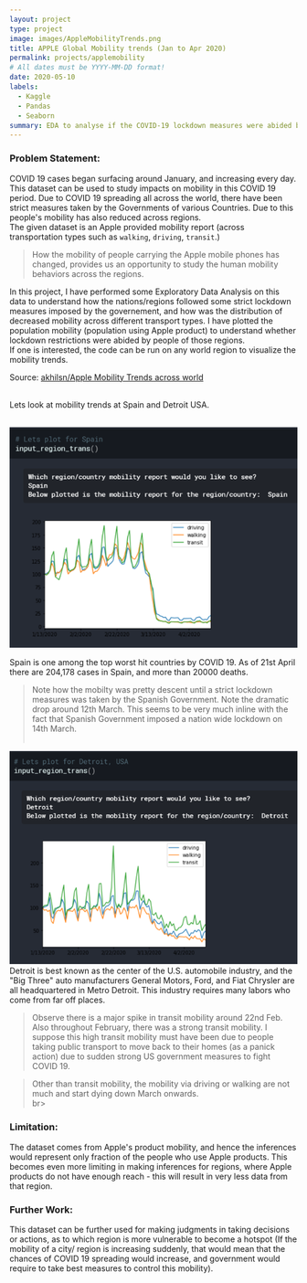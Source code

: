```yaml
---
layout: project
type: project
image: images/AppleMobilityTrends.png
title: APPLE Global Mobility trends (Jan to Apr 2020)
permalink: projects/applemobility
# All dates must be YYYY-MM-DD format!
date: 2020-05-10
labels:
  - Kaggle
  - Pandas
  - Seaborn
summary: EDA to analyse if the COVID-19 lockdown measures were abided by people across world regions.
---
```


### Problem Statement:
COVID 19 cases began surfacing around January, and increasing every day. This dataset can be used to study impacts on mobility in this COVID 19 period.
Due to COVID 19 spreading all across the world, there have been strict measures taken by the Governments of various Countries. Due to this people's mobility has also reduced across regions.<br>
The given dataset is an Apple provided mobility report (across transportation types such as `walking`, `driving`, `transit`.)

>How the mobility of people carrying the Apple mobile phones has changed, provides us an opportunity to study the human mobility behaviors across the regions.
    
In this project, I have performed some Exploratory Data Analysis on this data to understand how the nations/regions followed some strict lockdown measures imposed by the governement, and how was the distribution of decreased mobility across different transport types. I have plotted the population mobility (population using Apple product) to understand whether lockdown restrictions were abided by people of those regions.<br>
If one is interested, the code can be run on any world region to visualize the mobility trends.

Source: <a href="https://github.com/akhilsn/Kaggle-Projects/tree/master/Apple%20Mobility%20Trends"><i class="large github icon"></i>akhilsn/Apple Mobility Trends across world</a><br><br>

Lets look at mobility trends at Spain and Detroit USA. <br><br>

<img class="ui medium right floated rounded image" src="../images/SpainAppleMobility.png"><br>

Spain is one among the top worst hit countries by COVID 19. As of 21st April there are 204,178 cases in Spain, and more than 20000 deaths.
    
    
>Note how the mobilty was pretty descent until a strict lockdown measures was taken by the 
Spanish Government. Note the dramatic drop around 12th March. This seems to be very much inline with the fact that Spanish Government imposed a nation wide
lockdown on 14th March.
<br><br>

<img class="ui medium right floated rounded image" src="../images/DetroitAppleMobility.png"><br>
Detroit is best known as the center of the U.S. automobile industry, and the "Big Three" auto manufacturers General Motors, Ford, and Fiat Chrysler are all headquartered in Metro Detroit. This industry requires many labors who come from far off places.

> Observe there is a major spike in transit mobility around 22nd Feb. Also throughout February, there was a strong transit mobility. I suppose this high transit mobility must have been due to people taking public transport to move back to their homes (as a panick action) due to sudden strong US government measures to fight COVID 19.

> Other than transit mobility, the mobility via driving or walking are not much and start dying down March onwards.
<br>br>

### Limitation: 
The dataset comes from Apple's product mobility, and hence the inferences would represent only fraction of the people who use Apple products. This becomes even more limiting in making inferences for regions, where Apple products do not have enough reach - this will result in very less data from that region.

### Further Work:
This dataset can be further used for making judgments in taking decisions or actions, as to which region is more vulnerable to become a hotspot (If the mobility of a city/ region is increasing suddenly, that would mean that the chances of COVID 19 spreading would increase, and government would require to take best measures to control this mobility).
